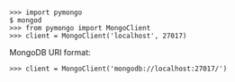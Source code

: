 #
```
>>> import pymongo
$ mongod
>>> from pymongo import MongoClient
>>> client = MongoClient('localhost', 27017)
```
MongoDB URI format:
```
>>> client = MongoClient('mongodb://localhost:27017/')
```
